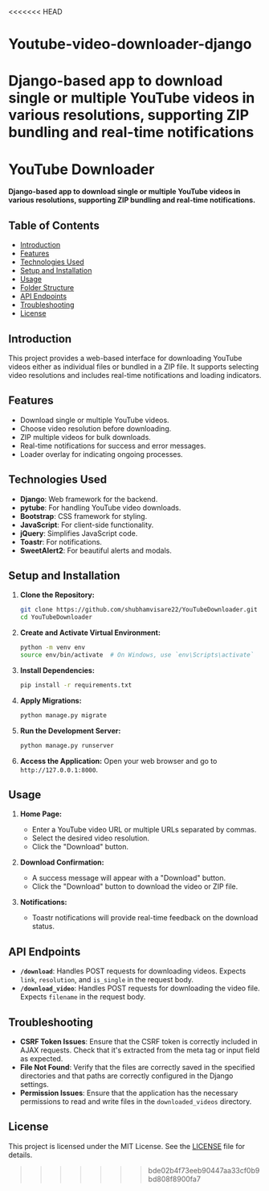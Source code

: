 <<<<<<< HEAD
# Youtube-video-downloader-django
Django-based app to download single or multiple YouTube videos in various resolutions, supporting ZIP bundling and real-time notifications
=======
# YouTube Downloader

**Django-based app to download single or multiple YouTube videos in various resolutions, supporting ZIP bundling and real-time notifications.**

## Table of Contents

- [Introduction](#introduction)
- [Features](#features)
- [Technologies Used](#technologies-used)
- [Setup and Installation](#setup-and-installation)
- [Usage](#usage)
- [Folder Structure](#folder-structure)
- [API Endpoints](#api-endpoints)
- [Troubleshooting](#troubleshooting)
- [License](#license)

## Introduction

This project provides a web-based interface for downloading YouTube videos either as individual files or bundled in a ZIP file. It supports selecting video resolutions and includes real-time notifications and loading indicators.

## Features

- Download single or multiple YouTube videos.
- Choose video resolution before downloading.
- ZIP multiple videos for bulk downloads.
- Real-time notifications for success and error messages.
- Loader overlay for indicating ongoing processes.

## Technologies Used

- **Django**: Web framework for the backend.
- **pytube**: For handling YouTube video downloads.
- **Bootstrap**: CSS framework for styling.
- **JavaScript**: For client-side functionality.
- **jQuery**: Simplifies JavaScript code.
- **Toastr**: For notifications.
- **SweetAlert2**: For beautiful alerts and modals.

## Setup and Installation

1. **Clone the Repository:**

   ```bash
   git clone https://github.com/shubhamvisare22/YouTubeDownloader.git
   cd YouTubeDownloader
   ```
2. **Create and Activate Virtual Environment:**

   ```bash
   python -m venv env
   source env/bin/activate  # On Windows, use `env\Scripts\activate`
   ```
3. **Install Dependencies:**

   ```bash
   pip install -r requirements.txt
   ```
4. **Apply Migrations:**

   ```bash
   python manage.py migrate
   ```
5. **Run the Development Server:**

   ```bash
   python manage.py runserver
   ```
6. **Access the Application:**
   Open your web browser and go to `http://127.0.0.1:8000`.

## Usage

1. **Home Page:**

   - Enter a YouTube video URL or multiple URLs separated by commas.
   - Select the desired video resolution.
   - Click the "Download" button.
2. **Download Confirmation:**

   - A success message will appear with a "Download" button.
   - Click the "Download" button to download the video or ZIP file.
3. **Notifications:**

   - Toastr notifications will provide real-time feedback on the download status.



## API Endpoints

- **`/download`**: Handles POST requests for downloading videos. Expects `link`, `resolution`, and `is_single` in the request body.
- **`/download_video`**: Handles POST requests for downloading the video file. Expects `filename` in the request body.

## Troubleshooting

- **CSRF Token Issues**: Ensure that the CSRF token is correctly included in AJAX requests. Check that it's extracted from the meta tag or input field as expected.
- **File Not Found**: Verify that the files are correctly saved in the specified directories and that paths are correctly configured in the Django settings.
- **Permission Issues**: Ensure that the application has the necessary permissions to read and write files in the `downloaded_videos` directory.

## License

This project is licensed under the MIT License. See the [LICENSE](LICENSE) file for details.
>>>>>>> bde02b4f73eeb90447aa33cf0b9bd808f8900fa7
